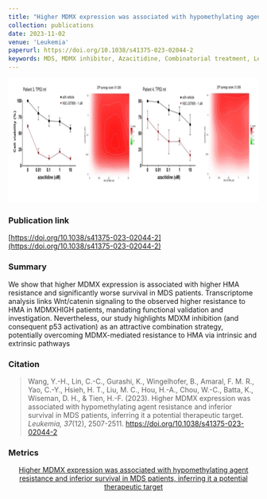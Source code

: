 ```yaml
---
title: "Higher MDMX expression was associated with hypomethylating agent resistance and inferior survival in MDS patients, inferring it a potential therapeutic target"
collection: publications
date: 2023-11-02
venue: 'Leukemia'
paperurl: https://doi.org/10.1038/s41375-023-02044-2
keywords: MDS, MDMX inhibitor, Azacitidine, Combinatorial treatment, Leukemia
---
```

<div style="text-align: center;">
  <img src="https://raw.githubusercontent.com/EspressoKris/Portfolio/master/images/GraphicalAbstracts/2023_11_Leukemia_Wang.jpg" alt="Graphical Abstract" style="width: 700px; height: 250px;">
</div>

### Publication link
[https://doi.org/10.1038/s41375-023-02044-2](https://doi.org/10.1038/s41375-023-02044-2)

### Summary
We show that higher MDMX expression is associated with higher HMA resistance and significantly worse survival in MDS patients. Transcriptome analysis links Wnt/catenin signaling to the observed higher resistance to HMA in MDMXHIGH patients, mandating functional validation and investigation. Nevertheless, our study highlights MDXM inhibition (and consequent p53 activation) as an attractive combination strategy, potentially overcoming MDMX-mediated resistance to HMA via intrinsic and extrinsic pathways

### Citation
> Wang, Y.-H., Lin, C.-C., Gurashi, K., Wingelhofer, B., Amaral, F. M. R., Yao, C.-Y., Hsieh, H. T., Liu, M. C., Hou, H.-A., Chou, W.-C., Batta, K., Wiseman, D. H., & Tien, H.-F. (2023). Higher MDMX expression was associated with hypomethylating agent resistance and inferior survival in MDS patients, inferring it a potential therapeutic target. *Leukemia, 37*(12), 2507-2511. https://doi.org/10.1038/s41375-023-02044-2

### Metrics
<div style="text-align: center;">
  <a href="https://plu.mx/plum/a/?doi=10.1038/s41375-023-02044-2" data-hide-print="true" class="plumx-details plum-bigben-theme" data-site="plum" data-hide-when-empty="true" data-no-link="true" data-pass-hidden-categories="true" data-hide-mentions="true" data-hide-socialmedia="false">Higher MDMX expression was associated with hypomethylating agent resistance and inferior survival in MDS patients, inferring it a potential therapeutic target</a>
</div>